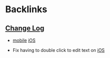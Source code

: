 
# Backlinks
## [Change Log](<Change Log.md>)
- [mobile](<mobile.md>) [iOS](<iOS.md>)

- Fix having to double click to edit text on [iOS](<iOS.md>)

